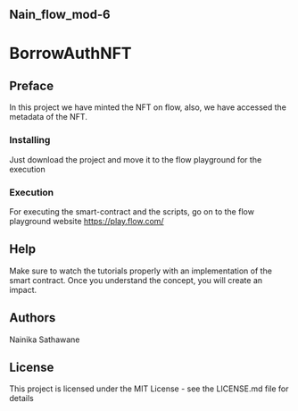## Nain_flow_mod-6
# BorrowAuthNFT

## Preface

In this project we have minted the NFT on flow, also, we have accessed the metadata of the NFT.

### Installing

Just download the project and move it to the flow playground for the execution

### Execution 

For executing the smart-contract and the scripts, go on to the flow playground website https://play.flow.com/

## Help

Make sure to watch the tutorials properly with an implementation of the smart contract. Once you understand the concept, you will create an impact. 

## Authors

Nainika Sathawane


## License

This project is licensed under the MIT License - see the LICENSE.md file for details

